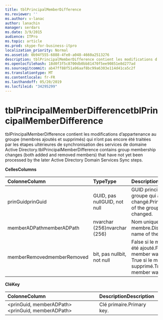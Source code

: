 ```yaml
---
title: tblPrincipalMemberDifference
ms.reviewer: ''
ms.author: v-lanac
author: lanachin
manager: serdars
ms.date: 3/9/2015
audience: ITPro
ms.topic: article
ms.prod: skype-for-business-itpro
localization_priority: Normal
ms.assetid: 0b94f555-6888-4fe0-a048-4660a2513276
description: tblPrincipalMemberDifference contient les modifications d’appartenance au groupe (membres ajoutés et supprimés) qui n’ont pas encore été traitées par les étapes ultérieures de synchronisation des services de domaine Active Directory.
ms.openlocfilehash: 18d0f3f5c8700db0bb81470f5ee90851e8d277ad
ms.sourcegitcommit: ab47ff88f51a96aaf8bc99a6303e114d41ca5c2f
ms.translationtype: MT
ms.contentlocale: fr-FR
ms.lasthandoff: 05/20/2019
ms.locfileid: "34295299"
---
```

# <a name="tblprincipalmemberdifference"></a><span data-ttu-id="1cc81-103">tblPrincipalMemberDifference</span><span class="sxs-lookup"><span data-stu-id="1cc81-103">tblPrincipalMemberDifference</span></span>
 
<span data-ttu-id="1cc81-104">tblPrincipalMemberDifference contient les modifications d’appartenance au groupe (membres ajoutés et supprimés) qui n’ont pas encore été traitées par les étapes ultérieures de synchronisation des services de domaine Active Directory.</span><span class="sxs-lookup"><span data-stu-id="1cc81-104">tblPrincipalMemberDifference contains group membership changes (both added and removed members) that have not yet been processed by the later Active Directory Domain Services Sync steps.</span></span>
  
<span data-ttu-id="1cc81-105">**Celles**</span><span class="sxs-lookup"><span data-stu-id="1cc81-105">**Columns**</span></span>

|<span data-ttu-id="1cc81-106">**Colonne**</span><span class="sxs-lookup"><span data-stu-id="1cc81-106">**Column**</span></span>|<span data-ttu-id="1cc81-107">**Type**</span><span class="sxs-lookup"><span data-stu-id="1cc81-107">**Type**</span></span>|<span data-ttu-id="1cc81-108">**Description**</span><span class="sxs-lookup"><span data-stu-id="1cc81-108">**Description**</span></span>|
|:-----|:-----|:-----|
|<span data-ttu-id="1cc81-109">prinGuid</span><span class="sxs-lookup"><span data-stu-id="1cc81-109">prinGuid</span></span>  <br/> |<span data-ttu-id="1cc81-110">GUID, pas null</span><span class="sxs-lookup"><span data-stu-id="1cc81-110">GUID, not null</span></span>  <br/> |<span data-ttu-id="1cc81-111">GUID principal du groupe qui a changé.</span><span class="sxs-lookup"><span data-stu-id="1cc81-111">Principal GUID of the group that changed.</span></span>  <br/> |
|<span data-ttu-id="1cc81-112">memberADPath</span><span class="sxs-lookup"><span data-stu-id="1cc81-112">memberADPath</span></span>  <br/> |<span data-ttu-id="1cc81-113">nvarchar (256)</span><span class="sxs-lookup"><span data-stu-id="1cc81-113">nvarchar (256)</span></span>  <br/> |<span data-ttu-id="1cc81-114">Nom unique du membre.</span><span class="sxs-lookup"><span data-stu-id="1cc81-114">Distinguished name of the member.</span></span>  <br/> |
|<span data-ttu-id="1cc81-115">memberRemoved</span><span class="sxs-lookup"><span data-stu-id="1cc81-115">memberRemoved</span></span>  <br/> |<span data-ttu-id="1cc81-116">bit, pas null</span><span class="sxs-lookup"><span data-stu-id="1cc81-116">bit, not null</span></span>  <br/> |<span data-ttu-id="1cc81-117">False si le membre a été ajouté.</span><span class="sxs-lookup"><span data-stu-id="1cc81-117">False if the member was added.</span></span> <span data-ttu-id="1cc81-118">True si le membre a été supprimé.</span><span class="sxs-lookup"><span data-stu-id="1cc81-118">True if the member was removed.</span></span>  <br/> |
   
<span data-ttu-id="1cc81-119">**Clé**</span><span class="sxs-lookup"><span data-stu-id="1cc81-119">**Key**</span></span>

|<span data-ttu-id="1cc81-120">**Colonne**</span><span class="sxs-lookup"><span data-stu-id="1cc81-120">**Column**</span></span>|<span data-ttu-id="1cc81-121">**Description**</span><span class="sxs-lookup"><span data-stu-id="1cc81-121">**Description**</span></span>|
|:-----|:-----|
|<span data-ttu-id="1cc81-122">\<prinGuid, memberADPath\></span><span class="sxs-lookup"><span data-stu-id="1cc81-122">\<prinGuid, memberADPath\></span></span>  <br/> |<span data-ttu-id="1cc81-123">Clé primaire.</span><span class="sxs-lookup"><span data-stu-id="1cc81-123">Primary key.</span></span>  <br/> |
   

